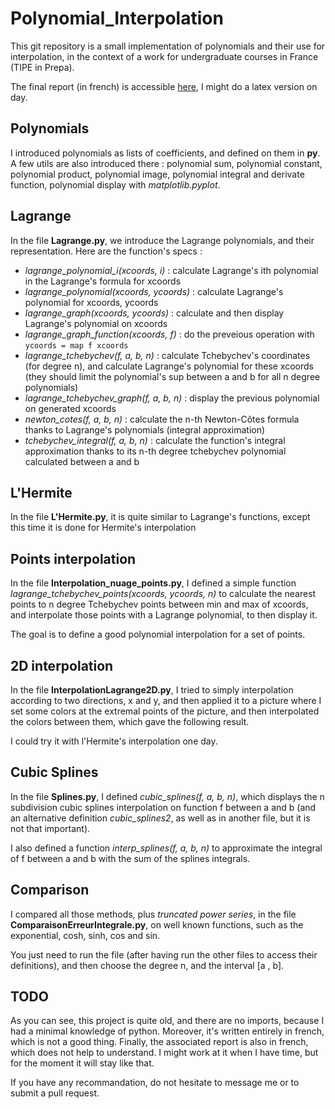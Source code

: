 # Polynomial_Interpolation

This git repository is a small implementation of polynomials and their use for interpolation, in the context
of a work for undergraduate courses in France (TIPE in Prepa).

The final report (in french) is accessible [here](https://drive.google.com/file/d/1UaUzbZDAs9JtF5YragzRGSl5GUYIQsT2/view?usp=sharing), I might do a latex version on day.

## Polynomials

I introduced polynomials as lists of coefficients, and defined on them in **py**. A few utils are also introduced there : polynomial sum, polynomial constant, polynomial product, polynomial image, polynomial integral and derivate function, polynomial display with *matplotlib.pyplot*.

## Lagrange

In the file **Lagrange.py**, we introduce the Lagrange polynomials, and their representation. Here are the function's specs :
  * *lagrange_polynomial_i(xcoords, i)* : calculate Lagrange's ith polynomial in the Lagrange's formula for xcoords
  * *lagrange_polynomial(xcoords, ycoords)* : calculate Lagrange's polynomial for xcoords, ycoords
  * *lagrange_graph(xcoords, ycoords)* : calculate and then display Lagrange's polynomial on xcoords
  * *lagrange_graph_function(xcoords, f)* : do the preveious operation with ```ycoords = map f xcoords```
  * *lagrange_tchebychev(f, a, b, n)* : calculate Tchebychev's coordinates (for degree n), and calculate Lagrange's polynomial for these xcoords (they should limit the polynomial's sup between a and b for all n degree polynomials)
  * *lagrange_tchebychev_graph(f, a, b, n)* : display the previous polynomial on generated xcoords
  * *newton_cotes(f, a, b, n)* : calculate the n-th Newton-Côtes formula thanks to Lagrange's polynomials (integral approximation)
  * *tchebychev_integral(f, a, b, n)* : calculate the function's integral approximation thanks to its n-th degree tchebychev polynomial calculated between a and b

## L'Hermite

In the file **L'Hermite.py**, it is quite similar to Lagrange's functions, except this time it is done for Hermite's interpolation

## Points interpolation

In the file **Interpolation_nuage_points.py**, I defined a simple function *lagrange_tchebychev_points(xcoords, ycoords, n)* to calculate the nearest points to n degree Tchebychev points between min and max of xcoords, and interpolate those points with a Lagrange polynomial, to then display it. 

The goal is to define a good polynomial interpolation for a set of points.

## 2D interpolation

In the file **InterpolationLagrange2D.py**, I tried to simply interpolation according to two directions, x and y, and then applied it to a picture where I set some colors at the extremal points of the picture, and then interpolated the colors between them, which gave the following result.

I could try it with l'Hermite's interpolation one day.

## Cubic Splines

In the file **Splines.py**, I defined *cubic_splines(f, a, b, n)*, which displays the n subdivision cubic splines interpolation on function f between a and b (and an alternative definition *cubic_splines2*, as well as in another file, but it is not that important).

I also defined a function *interp_splines(f, a, b, n)* to approximate the integral of f between a and b with the sum of the splines integrals.

## Comparison

I compared all those methods, plus *truncated power series*, in the file **ComparaisonErreurIntegrale.py**, on well known functions, such as the exponential, cosh, sinh, cos and sin.

You just need to run the file (after having run the other files to access their definitions), and then choose the degree n, and the interval [a , b].

## TODO

As you can see, this project is quite old, and there are no imports, because I had a minimal knowledge of python.
Moreover, it's written entirely in french, which is not a good thing.
Finally, the associated report is also in french, which does not help to understand.
I might work at it when I have time, but for the moment it will stay like that.

If you have any recommandation, do not hesitate to message me or to submit a pull request.
